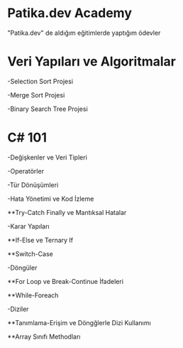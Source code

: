 # Patika.dev Academy
"Patika.dev" de aldığım eğitimlerde yaptığım ödevler

# Veri Yapıları ve Algoritmalar
-Selection Sort Projesi

-Merge Sort Projesi

-Binary Search Tree Projesi

# C# 101
-Değişkenler ve Veri Tipleri

-Operatörler

-Tür Dönüşümleri

-Hata Yönetimi ve Kod İzleme

**Try-Catch Finally ve Mantıksal Hatalar

-Karar Yapıları

**If-Else ve Ternary If

**Switch-Case

-Döngüler

**For Loop ve Break-Continue İfadeleri

**While-Foreach

-Diziler

**Tanımlama-Erişim ve Döngğlerle Dizi Kullanımı

**Array Sınıfı Methodları

